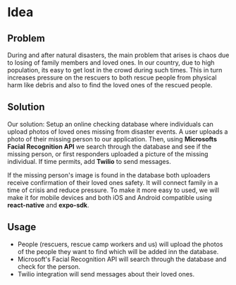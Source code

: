 # Idea

## Problem

During and after natural disasters, the main problem that arises is chaos due to losing of family members and loved ones. In our country, due to high population, its easy to get lost in the crowd during such times. This in turn increases pressure on the rescuers to both rescue people from physical harm like debris and also to find the loved ones of the rescued people.

## Solution

Our solution: Setup an online checking database where individuals can upload photos of loved ones missing from disaster events. A user uploads a photo of their missing person to our application. Then, using **Microsofts Facial Recognition API** we search through the database and see if the missing person, or first responders uploaded a picture of the missing individual. If time permits, add **Twilio** to send messages.

If the missing person's image is found in the database both uploaders receive confirmation of their loved ones safety. It will connect family in a time of crisis and reduce pressure. To make it more easy to used, we will make it for mobile devices and both iOS and Android compatible using **react-native** and **expo-sdk**.

## Usage

* People (rescuers, rescue camp workers and us) will upload the photos of the people they want to find which will be added inn the database.
* Microsoft's Facial Recognition API will search through the database and check for the person.
* Twilio integration will send messages about their loved ones.

